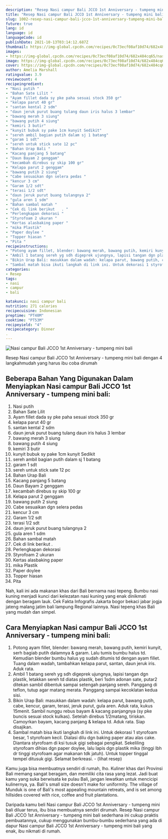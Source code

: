 ```yaml
---
description: "Resep Nasi campur Bali JCCO 1st Anniversary - tumpeng mini bali Anti Gagal"
title: "Resep Nasi campur Bali JCCO 1st Anniversary - tumpeng mini bali Anti Gagal"
slug: 1002-resep-nasi-campur-bali-jcco-1st-anniversary-tumpeng-mini-bali-anti-gagal
future: true
lang: id
language: id
languageCode: id
publishDate: 2021-10-13T03:14:12.687Z 
thumbnail: https://img-global.cpcdn.com/recipes/0c73ecf08af10d74/682x484cq65/nasi-campur-bali-jcco-1st-anniversary-tumpeng-mini-bali-foto-resep-utama.png
images:
- https://img-global.cpcdn.com/recipes/0c73ecf08af10d74/682x484cq65/nasi-campur-bali-jcco-1st-anniversary-tumpeng-mini-bali-foto-resep-utama.png
image: https://img-global.cpcdn.com/recipes/0c73ecf08af10d74/682x484cq65/nasi-campur-bali-jcco-1st-anniversary-tumpeng-mini-bali-foto-resep-utama.png
cover: https://img-global.cpcdn.com/recipes/0c73ecf08af10d74/682x484cq65/nasi-campur-bali-jcco-1st-anniversary-tumpeng-mini-bali-foto-resep-utama.png
author: Amelia Marshall
ratingvalue: 3.9
reviewcount: 4
recipeingredient:
- "Nasi putih "
- "Bahan Sate Lilit "
- "Ayam fillet dada sy pke paha sesuai stock 350 gr"
- "kelapa parut 40 gr"
- "santan kental 2 sdm"
- "daun jeruk purut buang tulang daun iris halus 3 lembar"
- "bawang merah 3 siung"
- "bawang putih 4 siung"
- "kemiri 3 butir"
- "kunyit bubuk sy pake 1cm kunyit Sedikit"
- "sereh ambil bagian putih dalam sj 1 batang"
- "garam 1 sdt"
- "sereh untuk stick sate 12 pc"
- "Bahan Urap Bali "
- "Kacang panjang 5 batang"
- "Daun Bayam 2 genggam"
- "kecambah direbus sy skip 100 gr"
- "Kelapa parut 2 genggam"
- "bawang putih 2 siung"
- "Cabe sesuaikan dgn selera pedas "
- "kencur 3 cm"
- "Garam 1/2 sdt"
- "terasi 1/2 sdt"
- "daun jeruk purut buang tulangnya 2"
- "gula aren 1 sdm"
- "Bahan sambal matah "
- "Cek di link berikut   . "
- "Perlengkapan dekorasi "
- "Styrofoam 2 ukuran "
- "Kertas alasbaking paper "
- "mika Plastik"
- "Paper doylee "
- "Topper hiasan "
- "Pita "
recipeinstructions:
- "Potong ayam fillet, blender: bawang merah, bawang putih, kemiri kunyit, serh bagiab putih dalamnya &amp; garam. Lalu tumis bumbu halus td. Kemudian blender bumbu halus yg sudah ditumis td dengan ayam fillet. Tuang dalam wadah, tambahkan kelapa parut, santan, daun jeruk iris. Aduk rata."
- "Ambil 1 batang sereh yg sdh digeprek ujungnya, lapisi tangan dgn plastik, letakkan sereh td diatas plastik, beri 1sdm adonan sate, putar2 ditekan sambil dibentuk sampai setengah panjang sereh. Panggang di teflon, tutup agar matang merata. Panggang sampai kecoklatan kedua sisi."
- "Bikin Urap Bali: masukkan dalam wadah: kelapa parut, bawang putih, cabe, kencur, garam, terasi, jeruk purut, gula aren. Aduk rata, kukus 15menit. Sambil nunggu rebus bayam &amp; kacang panjangnya (sy pke buncis sesuai stock kulkas). Setelah direbus 1/2matang, tiriskan. Camoyrkan bayam, kacang panjang &amp; kelapa td. Aduk rata. Siap disajikan."
- "Sambal matah bisa ikuti langkah di link ini. Untuk dekorasi 1 styrofoam besar, 1 styrofoam kecil. Dialasi dilu dgn baking paper atau alas cake. Diantara styrofoam di ksi tusuk gigi sebagai pengikat. Sekeliling styrofoam dihias dgn paper doylee, lalu lapis dgn plastik mika (tinggi lbh dr tinggi styrofoam agar makanan tdk jatuh). Untuk topper tinggal tempel ditusuk gigi. Selamat berkreasi.           (lihat resep)"
categories:
- Resep
tags:
- nasi
- campur
- bali

katakunci: nasi campur bali 
nutrition: 271 calories
recipecuisine: Indonesian
preptime: "PT40M"
cooktime: "PT53M"
recipeyield: "4"
recipecategory: Dinner
. 
---
```



![Nasi campur Bali JCCO 1st Anniversary - tumpeng mini bali](https://img-global.cpcdn.com/recipes/0c73ecf08af10d74/682x484cq65/nasi-campur-bali-jcco-1st-anniversary-tumpeng-mini-bali-foto-resep-utama.png)

Resep Nasi campur Bali JCCO 1st Anniversary - tumpeng mini bali    dengan 4 langkahmudah yang harus ibu coba dirumah

<!--inarticleads1-->

## Beberapa Bahan Yang Digunakan Dalam Menyiapkan Nasi campur Bali JCCO 1st Anniversary - tumpeng mini bali:

1. Nasi putih 
1. Bahan Sate Lilit 
1. Ayam fillet dada sy pke paha sesuai stock 350 gr
1. kelapa parut 40 gr
1. santan kental 2 sdm
1. daun jeruk purut buang tulang daun iris halus 3 lembar
1. bawang merah 3 siung
1. bawang putih 4 siung
1. kemiri 3 butir
1. kunyit bubuk sy pake 1cm kunyit Sedikit
1. sereh ambil bagian putih dalam sj 1 batang
1. garam 1 sdt
1. sereh untuk stick sate 12 pc
1. Bahan Urap Bali 
1. Kacang panjang 5 batang
1. Daun Bayam 2 genggam
1. kecambah direbus sy skip 100 gr
1. Kelapa parut 2 genggam
1. bawang putih 2 siung
1. Cabe sesuaikan dgn selera pedas 
1. kencur 3 cm
1. Garam 1/2 sdt
1. terasi 1/2 sdt
1. daun jeruk purut buang tulangnya 2
1. gula aren 1 sdm
1. Bahan sambal matah 
1. Cek di link berikut   . 
1. Perlengkapan dekorasi 
1. Styrofoam 2 ukuran 
1. Kertas alasbaking paper 
1. mika Plastik
1. Paper doylee 
1. Topper hiasan 
1. Pita 

Nah, kali ini ada makanan khas dari Bali bernama nasi tepeng. Bumbu nasi kuning menjadi kunci dari kelezatan nasi kuning yang enak dinikmati dengan beragam lauk. Cek Fakta Infografis Jakarta bogor bekaci jabar jogja jateng malang jatim bali lampung Regional lainnya. Nasi tepeng khas Bali yang mudah dan simpel. 

<!--inarticleads2-->

## Cara Menyiapkan Nasi campur Bali JCCO 1st Anniversary - tumpeng mini bali:

1. Potong ayam fillet, blender: bawang merah, bawang putih, kemiri kunyit, serh bagiab putih dalamnya &amp; garam. Lalu tumis bumbu halus td. Kemudian blender bumbu halus yg sudah ditumis td dengan ayam fillet. Tuang dalam wadah, tambahkan kelapa parut, santan, daun jeruk iris. Aduk rata.
1. Ambil 1 batang sereh yg sdh digeprek ujungnya, lapisi tangan dgn plastik, letakkan sereh td diatas plastik, beri 1sdm adonan sate, putar2 ditekan sambil dibentuk sampai setengah panjang sereh. Panggang di teflon, tutup agar matang merata. Panggang sampai kecoklatan kedua sisi.
1. Bikin Urap Bali: masukkan dalam wadah: kelapa parut, bawang putih, cabe, kencur, garam, terasi, jeruk purut, gula aren. Aduk rata, kukus 15menit. Sambil nunggu rebus bayam &amp; kacang panjangnya (sy pke buncis sesuai stock kulkas). Setelah direbus 1/2matang, tiriskan. Camoyrkan bayam, kacang panjang &amp; kelapa td. Aduk rata. Siap disajikan.
1. Sambal matah bisa ikuti langkah di link ini. Untuk dekorasi 1 styrofoam besar, 1 styrofoam kecil. Dialasi dilu dgn baking paper atau alas cake. Diantara styrofoam di ksi tusuk gigi sebagai pengikat. Sekeliling styrofoam dihias dgn paper doylee, lalu lapis dgn plastik mika (tinggi lbh dr tinggi styrofoam agar makanan tdk jatuh). Untuk topper tinggal tempel ditusuk gigi. Selamat berkreasi. -           (lihat resep)


Kamu juga bisa membuatnya sendiri di rumah, lho. Kuliner khas dari Provinsi Bali memang sangat beragam, dan memiliki cita rasa yang lezat. Jadi buat kamu yang suka berwisata ke pulau Bali, jangan lewatkan untuk mencicipi kulinernya, ya. Bali&#39;s small size doesn&#39;t make for uniformity. The village of Munduk is one of Bali&#39;s most appealing mountain retreats, and is set among hillsides covered with rice, coffee and fruit plantations. 

Daripada kamu beli  Nasi campur Bali JCCO 1st Anniversary - tumpeng mini bali  diluar terus, ibu  bisa membuatnya sendiri dirumah. Resep  Nasi campur Bali JCCO 1st Anniversary - tumpeng mini bali  sederhana ini cukup praktis pembuatannya, cukup menggunakan bumbu-bumbu sederhana yang ada di dapur  Nasi campur Bali JCCO 1st Anniversary - tumpeng mini bali  yang enak, ibu nikmati di rumah.
